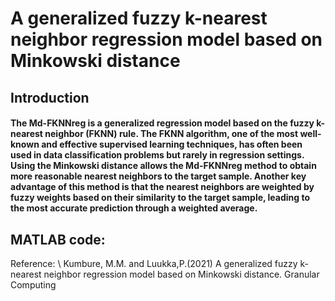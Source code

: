 # A generalized fuzzy k-nearest neighbor regression model based on Minkowski distance

## Introduction
#### The Md-FKNNreg is a generalized regression model based on the fuzzy k-nearest neighbor (FKNN) rule. The FKNN algorithm, one of the most well-known and effective supervised learning techniques, has often been used in data classification problems but rarely in regression settings. Using the Minkowski distance allows the Md-FKNNreg method to obtain more reasonable nearest neighbors to the target sample. Another key advantage of this method is that the nearest neighbors are weighted by fuzzy weights based on their similarity to the target sample, leading to the most accurate prediction through a weighted average. 

## MATLAB code: 

Reference: \\
    Kumbure, M.M. and Luukka,P.(2021) A generalized fuzzy k-nearest neighbor regression model based on Minkowski distance. Granular Computing
